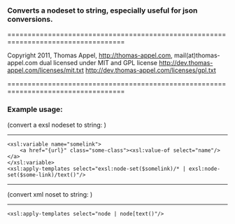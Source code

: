 ### Converts a nodeset to string, especially useful for json conversions.

===================================================================================

Copyright 2011, Thomas Appel, http://thomas-appel.com, mail(at)thomas-appel.com
dual licensed under MIT and GPL license
http://dev.thomas-appel.com/licenses/mit.txt
http://dev.thomas-appel.com/licenses/gpl.txt

===================================================================================

### Example usage:

(convert a exsl nodeset to string: )
___

	<xsl:variable name="somelink">
		<a href="{url}" class="some-class"><xsl:value-of select="name"/></a>
	</xsl:variable>
	<xsl:apply-templates select="exsl:node-set($somelink)/* | exsl:node-set($some-link)/text()"/>
___

(convert xml noset to string: )
___

	<xsl:apply-templates select="node | node[text()"/>

